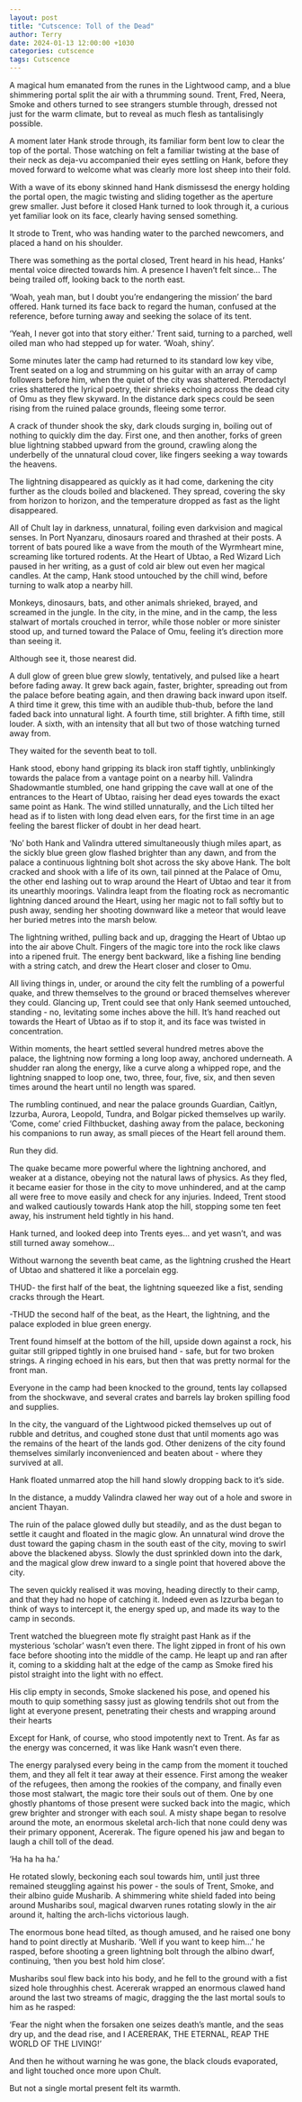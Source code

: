 ```yaml
---
layout: post
title: "Cutscence: Toll of the Dead"
author: Terry
date: 2024-01-13 12:00:00 +1030
categories: cutscence
tags: Cutscence
---
```

A magical hum emanated from the runes in the Lightwood camp, and a blue shimmering portal split the air with a thrumming sound. Trent, Fred, Neera, Smoke and others turned to see strangers stumble through, dressed not just for the warm climate, but to reveal as much flesh as tantalisingly possible.

A moment later Hank strode through, its familiar form bent low to clear the top of the portal. Those watching on felt a familiar twisting at the base of their neck as deja-vu accompanied their eyes settling on Hank, before they moved forward to welcome what was clearly more lost sheep into their fold.

With a wave of its ebony skinned hand Hank dismissesd the energy holding the portal open, the magic twisting and sliding together as the aperture grew smaller. Just before it closed Hank turned to look through it, a curious yet familiar look on its face, clearly having sensed something.

It strode to Trent, who was handing water to the parched newcomers, and placed a hand on his shoulder.

There was something as the portal closed, Trent heard in his head, Hanks’ mental voice directed towards him. A presence I haven’t felt since… The being trailed off, looking back to the north east.

‘Woah, yeah man, but I doubt you’re endangering the mission’ the bard offered. Hank turned its face back to regard the human, confused at the reference, before turning away and seeking the solace of its tent.

‘Yeah, I never got into that story either.’ Trent said, turning to a parched, well oiled man who had stepped up for water. ‘Woah, shiny’.

Some minutes later the camp had returned to its standard low key vibe, Trent seated on a log and strumming on his guitar with an array of camp followers before him, when the quiet of the city was shattered. Pterodactyl cries shattered the lyrical poetry, their shrieks echoing across the dead city of Omu as they flew skyward. In the distance dark specs could be seen rising from the ruined palace grounds, fleeing some terror.

A crack of thunder shook the sky, dark clouds surging in, boiling out of nothing to quickly dim the day. First one, and then another, forks of green blue lightning stabbed upward from the ground, crawling along the underbelly of the unnatural cloud cover, like fingers seeking a way towards the heavens.

The lightning disappeared as quickly as it had come, darkening the city further as the clouds boiled and blackened. They spread, covering the sky from horizon to horizon, and the temperature dropped as fast as the light disappeared.

All of Chult lay in darkness, unnatural, foiling even darkvision and magical senses. In Port Nyanzaru, dinosaurs roared and thrashed at their posts. A torrent of bats poured like a wave from the mouth of the Wyrmheart mine, screaming like tortured rodents. At the Heart of Ubtao, a Red Wizard Lich paused in her writing, as a gust of cold air blew out even her magical candles. At the camp, Hank stood untouched by the chill wind, before turning to walk atop a nearby hill.

Monkeys, dinosaurs, bats, and other animals shrieked, brayed, and screamed in the jungle. In the city, in the mine, and in the camp, the less stalwart of mortals crouched in terror, while those nobler or more sinister stood up, and turned toward the Palace of Omu, feeling it’s direction more than seeing it.

Although see it, those nearest did.

A dull glow of green blue grew slowly, tentatively, and pulsed like a heart before fading away. It grew back again, faster, brighter, spreading out from the palace before beating again, and then drawing back inward upon itself. A third time it grew, this time with an audible thub-thub, before the land faded back into unnatural light. A fourth time, still brighter. A fifth time, still louder. A sixth, with an intensity that all but two of those watching turned away from. 

They waited for the seventh beat to toll.

Hank stood, ebony hand gripping its black iron staff tightly, unblinkingly towards the palace from a vantage point on a nearby hill. Valindra Shadowmantle stumbled, one hand gripping the cave wall at one of the entrances to the Heart of Ubtao, raising her dead eyes towards the exact same point as Hank. The wind stilled unnaturally, and the Lich tilted her head as if to listen with long dead elven ears, for the first time in an age feeling the barest flicker of doubt in her dead heart.

‘No’ both Hank and Valindra uttered simultaneously thiugh miles apart, as the sickly blue green glow flashed brighter than any dawn, and from the palace a continuous lightning bolt shot across the sky above Hank. The bolt cracked and shook with a life of its own, tail pinned at the Palace of Omu, the other end lashing out to wrap around the Heart of Ubtao and tear it from its unearthly moorings. Valindra leapt from the floating rock as necromantic lightning danced around the Heart, using her magic not to fall softly but to push away, sending her shooting downward like a meteor that would leave her buried metres into the marsh below.

The lightning writhed, pulling back and up, dragging the Heart of Ubtao up into the air above Chult. Fingers of the magic tore into the rock like claws into a ripened fruit. The energy bent backward, like a fishing line bending with a string catch, and drew the Heart closer and closer to Omu.

All living things in, under, or around the city felt the rumbling of a powerful quake, and threw themselves to the ground or braced themselves wherever they could. Glancing up, Trent could see that only Hank seemed untouched, standing - no, levitating some inches above the hill. It’s hand reached out towards the Heart of Ubtao as if to stop it, and its face was twisted in concentration.

Within moments, the heart settled several hundred metres above the palace, the lightning now forming a long loop away, anchored underneath. A shudder ran along the energy, like a curve along a whipped rope, and the lightning snapped to loop one, two, three, four, five, six, and then seven times around the heart until no length was spared.

The rumbling continued, and near the palace grounds Guardian, Caitlyn, Izzurba, Aurora, Leopold, Tundra, and Bolgar picked themselves up warily. ‘Come, come’ cried Filthbucket, dashing away from the palace, beckoning his companions to run away, as small pieces of the Heart fell around them.

Run they did.

The quake became more powerful where the lightning anchored, and weaker at a distance, obeying not the natural laws of physics. As they fled, it became easier for those in the city to move unhindered, and at the camp all were free to move easily and check for any injuries. Indeed, Trent stood and walked cautiously towards Hank atop the hill, stopping some ten feet away, his instrument held tightly in his hand.

Hank turned, and looked deep into Trents eyes… and yet wasn’t, and was still turned away somehow…

Without warnong the seventh beat came, as the lightning crushed the Heart of Ubtao and shattered it like a porcelain egg.

THUD- the first half of the beat, the lightning squeezed like a fist, sending cracks through the Heart.

-THUD the second half of the beat, as the Heart, the lightning, and the palace exploded in blue green energy.

Trent found himself at the bottom of the hill, upside down against a rock, his guitar still gripped tightly in one bruised hand - safe, but for two broken strings. A ringing echoed in his ears, but then that was pretty normal for the front man.

Everyone in the camp had been knocked to the ground, tents lay collapsed from the shockwave, and several crates and barrels lay broken spilling food and supplies.

In the city, the vanguard of the Lightwood picked themselves up out of rubble and detritus, and coughed stone dust that until moments ago was the remains of the heart of the lands god. Other denizens of the city found themselves similarly inconvenienced and beaten about - where they survived at all.

Hank floated unmarred atop the hill hand slowly dropping back to it’s side. 

In the distance, a muddy Valindra clawed her way out of a hole and swore in ancient Thayan.

The ruin of the palace glowed dully but steadily, and as the dust began to settle it caught and floated in the magic glow. An unnatural wind drove the dust toward the gaping chasm in the south east of the city, moving to swirl above the blackened abyss. Slowly the dust sprinkled down into the dark, and the magical glow drew inward to a single point that hovered above the city.

The seven quickly realised it was moving, heading directly to their camp, and that they had no hope of catching it. Indeed even as Izzurba began to think of ways to intercept it, the energy sped up, and made its way to the camp in seconds.

Trent watched the bluegreen mote fly straight past Hank as if the mysterious ‘scholar’  wasn’t even there. The light zipped in front of his own face before shooting into the middle of the camp. He leapt up and ran after it, coming to a skidding halt at the edge of the camp as Smoke fired his pistol straight into the light with no effect.

His clip empty in seconds, Smoke slackened his pose, and opened his mouth to quip something sassy just as glowing tendrils shot out from the light at everyone present, penetrating their chests and wrapping around their hearts

Except for Hank, of course, who stood impotently next to Trent. As far as the energy was concerned, it was like Hank wasn’t even there.

The energy paralysed every being in the camp from the moment it touched them, and they all felt it tear away at their essence. First among the weaker of the refugees, then among the rookies of the company, and finally even those most stalwart, the magic tore their souls out of them. One by one ghostly phantoms of those present were sucked back into the magic, which grew brighter and stronger with each soul. A misty shape began to resolve around the mote, an enormous skeletal arch-lich that none could deny was their primary opponent, Acererak. The figure opened his jaw and began to laugh a chill toll of the dead.

‘Ha ha ha ha.’

He rotated slowly, beckoning each soul towards him, until just three remained steuggling against his power - the souls of Trent, Smoke, and their albino guide Musharib. A shimmering white shield faded into being around Musharibs soul, magical dwarven runes rotating slowly in the air around it, halting the arch-lichs victorious laugh. 

The enormous bone head tilted, as though amused, and he raised one bony hand to point directly at Musharib. ‘Well if you want to keep him…’ he rasped, before shooting a green lightning bolt through the albino dwarf, continuing, ‘then you best hold him close’.

Musharibs soul flew back into his body, and he fell to the ground with a fist sized hole throughhis chest. Acererak wrapped an enormous clawed hand around the last two streams of magic, dragging the the last mortal souls to him as he rasped:

‘Fear the night when the forsaken one seizes death’s mantle, and the seas dry up, and the dead rise, and I ACERERAK, THE ETERNAL, REAP THE WORLD OF THE LIVING!’

And then he without warning he was gone, the black clouds evaporated, and light touched once more upon Chult.

But not a single mortal present felt its warmth.
